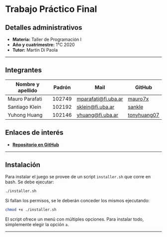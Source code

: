 # Trabajo Práctico Final

## Detalles administrativos

* **Materia:** Taller de Programación I
* **Año y cuatrimestre:** 1°C 2020
* **Tutor:** Martín Di Paola

---

## Integrantes

| Nombre y apellido | Padrón | Mail | GitHub |
|-------------------|--------|------|--------|
| Mauro Parafati | 102749 | mparafati@fi.uba.ar | [mauro7x](https://github.com/mauro7x) |
| Santiago Klein | 102192 | sklein@fi.uba.ar | [sankle](https://github.com/sankle) |
| Yuhong Huang | 102146 | yhuang@fi.uba.ar | [tonyhuang07](https://github.com/tonyhuang07) |

## Enlaces de interés
* [**Repositorio en GitHub**](https://github.com/mauro7x/taller_final)

---

## Instalación

Para instalar el juego se provee de un script `installer.sh` que corre en bash. Se debe ejecutar:
```bash
./installer.sh
```

Si fallan los permisos, se le deberán conceder los mismos ejecutando:
```bash
chmod +x ./installer.sh
```

El script ofrece un menú con múltiples opciones. Para instalar todo, simplemente elegir la opción `a`.

---
